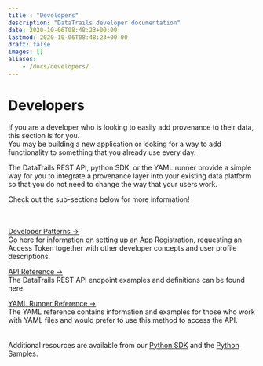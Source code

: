 ```yaml
---
title : "Developers"
description: "DataTrails developer documentation"
date: 2020-10-06T08:48:23+00:00
lastmod: 2020-10-06T08:48:23+00:00
draft: false
images: []
aliases:
    - /docs/developers/
---
```

<div class= "row justify-content-center">
    <div class="col-md-12 col-lg-10 col-xl-10">
    <h1>Developers</h1>
    <p>If you are a developer who is looking to easily add provenance to their data, this section is for you. <br>
    You may be building a new application or looking for a way to add functionality to something that you already use every day.</p>
    <p>The DataTrails REST API, python SDK, or the YAML runner provide a simple way for you to integrate a provenance layer into your existing data platform so that you do not need to change the way that your users work.</p>
    <p> Check out the sub-sections below for more information!</p>
    </div>
</div>
<section class="section section-sm" style="padding-top: 20px; padding-bottom: 20px;">
  <div class= "row justify-content-center">
    <div class="col-md-12 col-lg-10 col-xl-10">
    <p><a href="/developers/developer-patterns/getting-access-tokens-using-app-registrations">Developer Patterns &rarr;</a><br>
    Go here for information on setting up an App Registration, requesting an Access Token together with other developer concepts and user profile descriptions.</p>
    <p><a href="/developers/api-reference/app-registrations-api">API Reference &rarr;</a><br>
    The DataTrails REST API endpoint examples and definitions can be found here.</p>
    <a href="/developers/yaml-reference/story-runner-components">YAML Runner Reference &rarr;</a><br>
    The YAML reference contains information and examples for those who work with YAML files and would prefer to use this method to access the API.
    </div>
  </div>
</section>

<section class="section section-sm">
  <div class= "row justify-content-center">
    <div class="col-md-12 col-lg-10 col-xl-10">
    <p>Additional resources are available from our <a href="https://pypi.org/project/datatrails-archivist/" target="_blank">Python SDK</a> and the <a href="https://github.com/datatrails/datatrails-samples" target="_blank">Python Samples</a>.</p>
    </div>
  </div>
</section>
